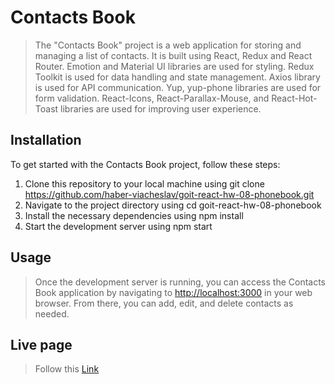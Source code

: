 # Contacts Book

>The "Contacts Book" project is a web application for storing and managing a list
of contacts. It is built using React, Redux and React Router. Emotion and
Material UI libraries are used for styling. Redux Toolkit is used for data
handling and state management. Axios library is used for API communication. Yup,
yup-phone libraries are used for form validation. React-Icons,
React-Parallax-Mouse, and React-Hot-Toast libraries are used for improving user
experience.

## Installation
To get started with the Contacts Book project, follow these steps:

1. Clone this repository to your local machine using git clone https://github.com/haber-viacheslav/goit-react-hw-08-phonebook.git
2. Navigate to the project directory using cd goit-react-hw-08-phonebook
3. Install the necessary dependencies using npm install
4. Start the development server using npm start
## Usage
>Once the development server is running, you can access the Contacts Book application by navigating to [http://localhost:3000](http://localhost:3000) in your web browser.   From there, you can add, edit, and delete contacts as needed.
## Live page
>Follow this [Link](https://haber-viacheslav.github.io/goit-react-hw-08-phonebook/)
